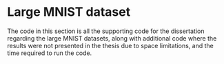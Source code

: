 # Large MNIST dataset

The code in this section is all the supporting code for the dissertation regarding the large MNIST datasets, along with additional code where the results were not presented in the thesis due to space limitations, and the time required to run the code.
